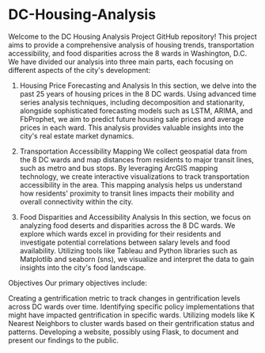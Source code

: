 # DC-Housing-Analysis

Welcome to the DC Housing Analysis Project GitHub repository! This project aims to provide a comprehensive analysis of housing trends, transportation accessibility, and food disparities across the 8 wards in Washington, D.C. We have divided our analysis into three main parts, each focusing on different aspects of the city's development:

1. Housing Price Forecasting and Analysis
In this section, we delve into the past 25 years of housing prices in the 8 DC wards. Using advanced time series analysis techniques, including decomposition and stationarity, alongside sophisticated forecasting models such as LSTM, ARIMA, and FbProphet, we aim to predict future housing sale prices and average prices in each ward. This analysis provides valuable insights into the city's real estate market dynamics.

2. Transportation Accessibility Mapping
We collect geospatial data from the 8 DC wards and map distances from residents to major transit lines, such as metro and bus stops. By leveraging ArcGIS mapping technology, we create interactive visualizations to track transportation accessibility in the area. This mapping analysis helps us understand how residents' proximity to transit lines impacts their mobility and overall connectivity within the city.

3. Food Disparities and Accessibility Analysis
In this section, we focus on analyzing food deserts and disparities across the 8 DC wards. We explore which wards excel in providing for their residents and investigate potential correlations between salary levels and food availability. Utilizing tools like Tableau and Python libraries such as Matplotlib and seaborn (sns), we visualize and interpret the data to gain insights into the city's food landscape.

Objectives
Our primary objectives include:

Creating a gentrification metric to track changes in gentrification levels across DC wards over time.
Identifying specific policy implementations that might have impacted gentrification in specific wards.
Utilizing models like K Nearest Neighbors to cluster wards based on their gentrification status and patterns.
Developing a website, possibly using Flask, to document and present our findings to the public.
